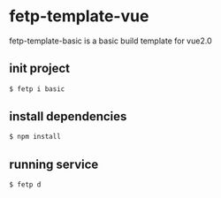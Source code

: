 # fetp-template-vue

fetp-template-basic is a basic build template for vue2.0

## init project

```bash
$ fetp i basic
```

## install dependencies

```bash
$ npm install
```

## running service

```bash
$ fetp d
```